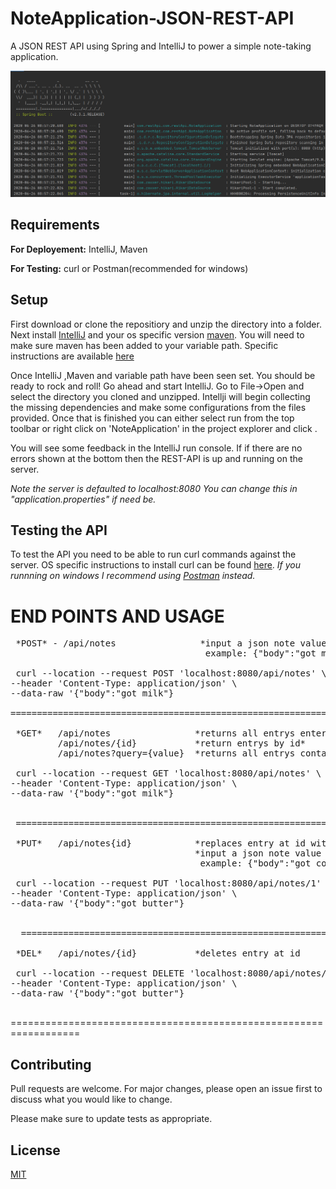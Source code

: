 # NoteApplication-JSON-REST-API
A JSON REST API using Spring and IntelliJ to power a simple note-taking application. 

![JsonRestAPI](https://github.com/Klutix/Images/blob/master/RESTJSON/running.png)

## Requirements

**For Deployement:** IntelliJ, Maven  
   
**For Testing:** curl or Postman(recommended for windows)

## Setup

First download or clone the repositiory and unzip the directory into a folder. Next install [IntelliJ](https://www.jetbrains.com/idea/download/) and your os specific version [maven](https://maven.apache.org/download.cgi). You will need to make sure maven has been added to your variable path. Specific instructions are available [here](https://www.baeldung.com/install-maven-on-windows-linux-mac#:~:text=Adding%20Maven%20to%20the%20Environment,run%20the%20Maven's%20command%20everywhere.)

Once  IntelliJ ,Maven and variable path have been seen set. You should be ready to rock and roll! Go ahead and start IntelliJ. Go to File->Open and select the directory you cloned and unzipped. Intellji will begin collecting the missing dependencies and make some configurations from the files provided. Once that is finished you can either select run from the top toolbar or right click on 'NoteApplication' in the project explorer and click <run>. 
  
 You will see some feedback in the IntelliJ run console. If if there are no errors shown at the bottom then the REST-API is up and running on the server.
 
 *Note the server is defaulted to localhost:8080 You can change this in "application.properties" if need be.*
 
 ## Testing the API
 To test the API you need to be able to run curl commands against the server. OS specific instructions to install curl can be found [here](https://help.ubidots.com/en/articles/2165289-learn-how-to-install-run-curl-on-windows-macosx-linux). *If you runnning on windows I recommend using [Postman](https://www.postman.com/downloads/) instead.*
 
 **END POINTS AND USAGE**
 ================================================================
 <pre>
 *POST* - /api/notes                *input a json note value  
                                     example: {"body":"got milk"}*
                                     
 curl --location --request POST 'localhost:8080/api/notes' \
--header 'Content-Type: application/json' \
--data-raw '{"body":"got milk"}

=================================================================                                     
                                     
 *GET*   /api/notes                *returns all entrys entered in*  
         /api/notes/{id}           *return entrys by id*  
         /api/notes?query={value}  *returns all entrys containing where body contains the substring value* 
         
 curl --location --request GET 'localhost:8080/api/notes' \
--header 'Content-Type: application/json' \
--data-raw '{"body":"got milk"}
         
    
 =================================================================        
           
 *PUT*   /api/notes{id}            *replaces entry at id with new note value  
                                   *input a json note value  
                                    example: {"body":"got cows"}*  
                                    
 curl --location --request PUT 'localhost:8080/api/notes/1' \
--header 'Content-Type: application/json' \
--data-raw '{"body":"got butter"}
                                    
                                    
  =================================================================
   
 *DEL*   /api/notes/{id}           *deletes entry at id  
 
 curl --location --request DELETE 'localhost:8080/api/notes/1' \
--header 'Content-Type: application/json' \
--data-raw '{"body":"got butter"}
 </pre>
 
 ==================================================================
## Contributing
Pull requests are welcome. For major changes, please open an issue first to discuss what you would like to change.

Please make sure to update tests as appropriate.

## License
[MIT](https://github.com/Klutix/NoteApplication-JSON-REST-API/blob/master/LICENSE)
